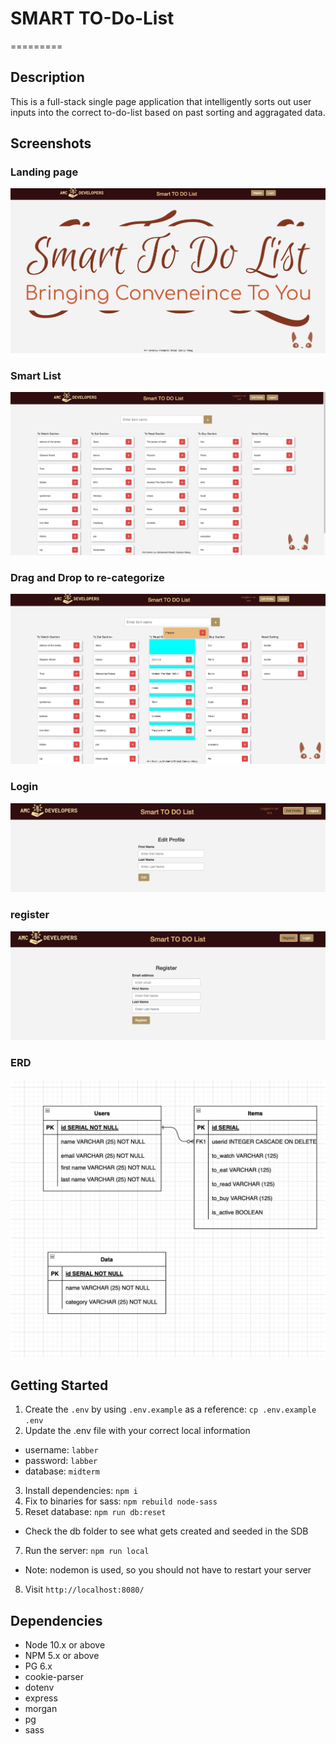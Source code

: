 # SMART TO-Do-List
=========

## Description

This is a full-stack single page application that intelligently sorts out user inputs into the correct to-do-list based on past sorting and aggragated data.

## Screenshots

### Landing page
!["land"](./readme_images/landing-page.png)

### Smart List
!["list"](./readme_images/smart-list.png)

### Drag and Drop to re-categorize
!["Drag Drop"](./readme_images/drag-drop.png)

### Login
!["Log In"](./readme_images/login.png)

### register
!["register"](./readme_images/register.png)

### ERD
!["ERD"](./database/ERD_diagram/ERD.png)

## Getting Started

1. Create the `.env` by using `.env.example` as a reference: `cp .env.example .env`
2. Update the .env file with your correct local information 
  - username: `labber` 
  - password: `labber` 
  - database: `midterm`
3. Install dependencies: `npm i`
4. Fix to binaries for sass: `npm rebuild node-sass`
5. Reset database: `npm run db:reset`
  - Check the db folder to see what gets created and seeded in the SDB
7. Run the server: `npm run local`
  - Note: nodemon is used, so you should not have to restart your server
8. Visit `http://localhost:8080/`


## Dependencies

- Node 10.x or above
- NPM 5.x or above
- PG 6.x
- cookie-parser
- dotenv
- express
- morgan
- pg
- sass

